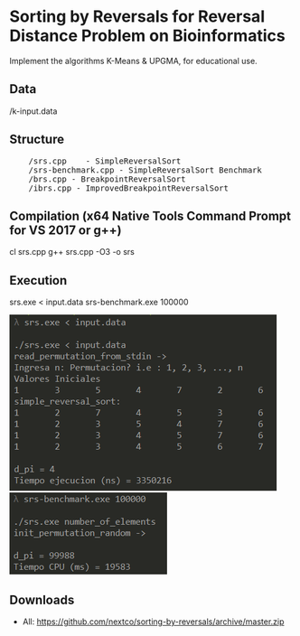 # Sorting by Reversals for Reversal Distance Problem on Bioinformatics
Implement the algorithms K-Means & UPGMA, for educational use.

## Data
/k-input.data

## Structure
<pre>
	/srs.cpp 	- SimpleReversalSort
	/srs-benchmark.cpp - SimpleReversalSort Benchmark
	/brs.cpp - BreakpointReversalSort
	/ibrs.cpp - ImprovedBreakpointReversalSort
</pre>

## Compilation (x64 Native Tools Command Prompt for VS 2017 or g++)
cl srs.cpp
g++ srs.cpp -O3 -o srs

## Execution
srs.exe < input.data
srs-benchmark.exe 100000

![](img/srs.png)
![](img/srs-benchmark.png)


## Downloads
- All: https://github.com/nextco/sorting-by-reversals/archive/master.zip
